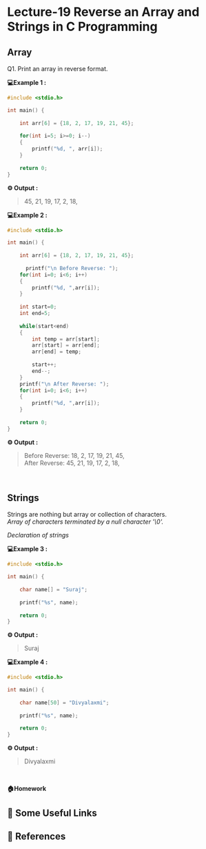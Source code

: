 # Lecture-19 Reverse an Array and Strings in C Programming 
## Array

Q1. Print an array in reverse format.


**💻Example 1 :**

```c
#include <stdio.h>

int main() {
    
    int arr[6] = {18, 2, 17, 19, 21, 45};
    
    for(int i=5; i>=0; i--)
    {
        printf("%d, ", arr[i]);
    }
    
    return 0;
}
```
**⚙️ Output :** 
>45, 21, 19, 17, 2, 18, 

**💻Example 2 :**
```c
#include <stdio.h>

int main() {
    
    int arr[6] = {18, 2, 17, 19, 21, 45};
    
      printf("\n Before Reverse: ");
    for(int i=0; i<6; i++)
    {
        printf("%d, ",arr[i]);
    }
    
    int start=0;
    int end=5;
    
    while(start<end)
    {
        int temp = arr[start];
        arr[start] = arr[end];
        arr[end] = temp;
        
        start++;
        end--;
    }
    printf("\n After Reverse: ");
    for(int i=0; i<6; i++)
    {
        printf("%d, ",arr[i]);
    }
    
    return 0;
}
```
**⚙️ Output :** 
>Before Reverse: 18, 2, 17, 19, 21, 45, <br>
After Reverse: 45, 21, 19, 17, 2, 18, 

<br>

## Strings

Strings are nothing but array or collection of characters.<br>
_Array of characters terminated by a null character '\0'._<br>

*Declaration of strings*

**💻Example 3 :**
```c
#include <stdio.h>

int main() {
    
    char name[] = "Suraj";
    
    printf("%s", name);
    
    return 0;
}
```
**⚙️ Output :** 
>Suraj

**💻Example 4 :**
```c
#include <stdio.h>

int main() {
    
    char name[50] = "Divyalaxmi";
    
    printf("%s", name);
    
    return 0;
}
```
**⚙️ Output :** 
>Divyalaxmi

<br>

**🏠Homework**
> 

## 🔗 Some Useful Links

## 📖 References